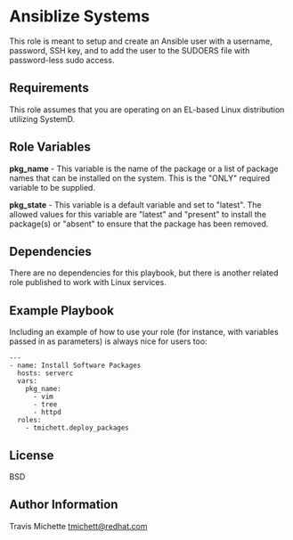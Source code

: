 Ansiblize Systems
=========

This role is meant to setup and create an Ansible user with a username, password, SSH key, and to add the user to the SUDOERS file with password-less sudo access.

Requirements
------------

This role assumes that you are operating on an EL-based Linux distribution utilizing SystemD.

Role Variables
--------------

**pkg_name** - This variable is the name of the package or a list of package names that can be installed on the system. This is the "ONLY" required variable to be supplied.

**pkg_state** - This variable is a default variable and set to "latest". The allowed values for this variable are "latest" and "present" to install the package(s) or "absent" to ensure that the package has been removed.

Dependencies
------------

There are no dependencies for this playbook, but there is another related role published to work with Linux services.

Example Playbook
----------------

Including an example of how to use your role (for instance, with variables passed in as parameters) is always nice for users too:



    ---
    - name: Install Software Packages
      hosts: serverc
      vars:
        pkg_name:
          - vim
          - tree
          - httpd
      roles:
        - tmichett.deploy_packages



License
-------

BSD

Author Information
------------------

Travis Michette
tmichett@redhat.com
